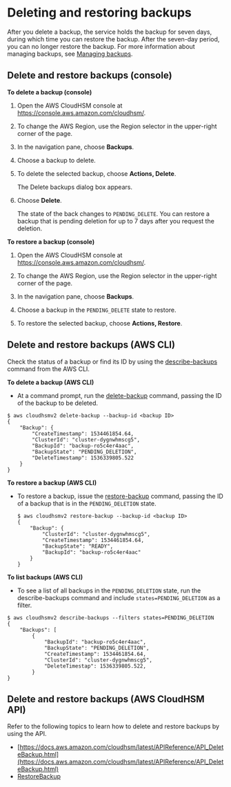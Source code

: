 # Deleting and restoring backups<a name="delete-restore-backup"></a>

 After you delete a backup, the service holds the backup for seven days, during which time you can restore the backup\. After the seven\-day period, you can no longer restore the backup\. For more information about managing backups, see [Managing backups](manage-backups.md)\. 

## Delete and restore backups \(console\)<a name="delete-restore-console"></a>

**To delete a backup \(console\)**

1. Open the AWS CloudHSM console at [https://console\.aws\.amazon\.com/cloudhsm/](https://console.aws.amazon.com/cloudhsm/)\.

1. To change the AWS Region, use the Region selector in the upper\-right corner of the page\.

1. In the navigation pane, choose **Backups**\.

1. Choose a backup to delete\.

1. To delete the selected backup, choose **Actions, Delete**\.

   The Delete backups dialog box appears\.

1. Choose **Delete**\.

   The state of the back changes to `PENDING_DELETE`\. You can restore a backup that is pending deletion for up to 7 days after you request the deletion\.

**To restore a backup \(console\)**

1. Open the AWS CloudHSM console at [https://console\.aws\.amazon\.com/cloudhsm/](https://console.aws.amazon.com/cloudhsm/)\.

1. To change the AWS Region, use the Region selector in the upper\-right corner of the page\.

1. In the navigation pane, choose **Backups**\.

1. Choose a backup in the `PENDING_DELETE` state to restore\.

1. To restore the selected backup, choose **Actions, Restore**\.

## Delete and restore backups \(AWS CLI\)<a name="delete-cli"></a>

Check the status of a backup or find its ID by using the [describe\-backups](https://docs.aws.amazon.com/cli/latest/reference/cloudhsmv2/describe-backups.html) command from the AWS CLI\.

**To delete a backup \(AWS CLI\)**
+  At a command prompt, run the [delete\-backup](https://docs.aws.amazon.com/cli/latest/reference/cloudhsmv2/delete-backup.html) command, passing the ID of the backup to be deleted\. 

  ```
  $ aws cloudhsmv2 delete-backup --backup-id <backup ID>
  {
      "Backup": {
          "CreateTimestamp": 1534461854.64,
          "ClusterId": "cluster-dygnwhmscg5",
          "BackupId": "backup-ro5c4er4aac",
          "BackupState": "PENDING_DELETION",
          "DeleteTimestamp": 1536339805.522
      }
  }
  ```

**To restore a backup \(AWS CLI\)**
+ To restore a backup, issue the [restore\-backup](https://docs.aws.amazon.com/cli/latest/reference/cloudhsmv2/restore-backup.html) command, passing the ID of a backup that is in the `PENDING_DELETION` state\. 

  ```
  $ aws cloudhsmv2 restore-backup --backup-id <backup ID>
  {
      "Backup": {
          "ClusterId": "cluster-dygnwhmscg5",
          "CreateTimestamp": 1534461854.64,
          "BackupState": "READY",
          "BackupId": "backup-ro5c4er4aac"
      }
  }
  ```

**To list backups \(AWS CLI\)**
+  To see a list of all backups in the `PENDING_DELETION` state, run the describe\-backups command and include `states=PENDING_DELETION` as a filter\. 

  ```
  $ aws cloudhsmv2 describe-backups --filters states=PENDING_DELETION
  {
      "Backups": [
          {
              "BackupId": "backup-ro5c4er4aac",
              "BackupState": "PENDING_DELETION",
              "CreateTimestamp": 1534461854.64,
              "ClusterId": "cluster-dygnwhmscg5",
              "DeleteTimestap": 1536339805.522,
          }
  }
  ```

## Delete and restore backups \(AWS CloudHSM API\)<a name="delete-restore-api"></a>

Refer to the following topics to learn how to delete and restore backups by using the API\.
+  [https://docs.aws.amazon.com/cloudhsm/latest/APIReference/API_DeleteBackup.html](https://docs.aws.amazon.com/cloudhsm/latest/APIReference/API_DeleteBackup.html) 
+ [RestoreBackup](https://docs.aws.amazon.com/cloudhsm/latest/APIReference/API_RestoreBackup.html) 